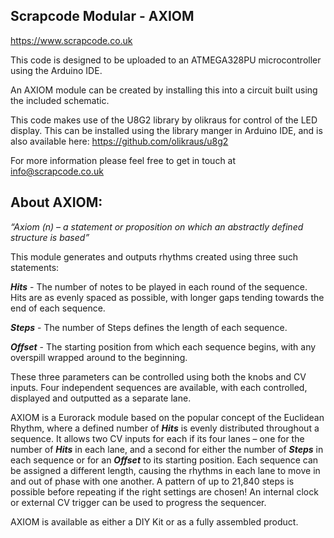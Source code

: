 


## **Scrapcode Modular - AXIOM**

https://www.scrapcode.co.uk

This code is designed to be uploaded to an ATMEGA328PU microcontroller using the Arduino IDE.

An AXIOM module can be created by installing this into a circuit built using the included schematic.

This code makes use of the U8G2 library by olikraus for control of the LED display.  This can be installed using the library manger in Arduino IDE, and is also available here:
https://github.com/olikraus/u8g2

For more information please feel free to get in touch at info@scrapcode.co.uk


## **About AXIOM:**

*“Axiom (n) – a statement or proposition on which an abstractly defined structure is based”*

This module generates and outputs rhythms created using three such statements:

***Hits*** -  The number of notes to be played in each round of the sequence. Hits are as evenly spaced as possible, with longer gaps tending towards the end of each sequence.

***Steps*** - The number of Steps defines the length of each sequence.

***Offset*** - The starting position from which each sequence begins, with any overspill wrapped around to the beginning.

These three parameters can be controlled using both the knobs and CV inputs.
Four independent sequences are available, with each controlled, displayed and outputted as a separate lane.


AXIOM is a Eurorack module based on the popular concept of the Euclidean Rhythm, where a defined number of ***Hits*** is evenly distributed throughout a sequence.
It allows two CV inputs for each if its four lanes – one for the number of ***Hits*** in each lane, and a second for either the number of ***Steps*** in each sequence or for an ***Offset*** to its starting position.
Each sequence can be assigned a different length, causing the rhythms in each lane to move in and out of phase with one another. A pattern of up to 21,840 steps is possible before repeating if the right settings are chosen!
An internal clock or external CV trigger can be used to progress the sequencer.

AXIOM is available as either a DIY Kit or as a fully assembled product.
